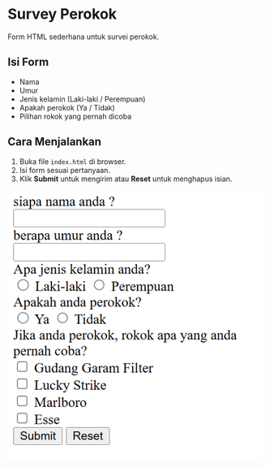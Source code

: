 # Survey Perokok

Form HTML sederhana untuk survei perokok.

## Isi Form

- Nama
- Umur
- Jenis kelamin (Laki-laki / Perempuan)
- Apakah perokok (Ya / Tidak)
- Pilihan rokok yang pernah dicoba

## Cara Menjalankan

1. Buka file `index.html` di browser.
2. Isi form sesuai pertanyaan.
3. Klik **Submit** untuk mengirim atau **Reset** untuk menghapus isian.

![form html survei perokok](./assets/img/image.png)
